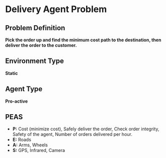 <!DOCTYPE html>
<html>
<body>
  <h1>Delivery Agent Problem</h1>
  <h2>Problem Definition</h2>
  <p><strong>Pick the order up and find the minimum cost path to the destination, then deliver the order to the customer.</strong></p>
  <h2>Environment Type</h2>
  <p><strong>Static</strong></p>
  <h2>Agent Type</h2>
  <p><strong>Pro-active</strong></p>
  <h2>PEAS</h2>
  <ul>
    <li><strong>P:</strong> Cost (minimize cost), Safely deliver the order, Check order integrity, Safety of the agent, Number of orders delivered per hour.</li>
    <li><strong>E:</strong> Roads</li>
    <li><strong>A:</strong> Arms, Wheels</li>
    <li><strong>S:</strong> GPS, Infrared, Camera</li>
  </ul>
</body>
</html>
